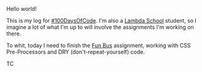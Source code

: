 Hello world! 

This is my log for [#100DaysOfCode](https://medium.freecodecamp.org/join-the-100daysofcode-556ddb4579e4). I'm also a [Lambda School](https://lambdaschool.com/) student, so I imagine a lot of what I'm up to will involve the assignments I'm working on there. 

To whit, today I need to finish the [Fun Bus](https://github.com/tommycollison/Preprocessing-II) assignment, working with CSS Pre-Processors and DRY (don't-repeat-yourself) code.

TC 
